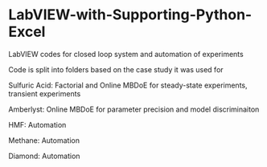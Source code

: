 # LabVIEW-with-Supporting-Python-Excel
LabVIEW codes for closed loop system and automation of experiments

Code is split into folders based on the case study it was used for

Sulfuric Acid: Factorial and Online MBDoE for steady-state experiments, transient experiments

Amberlyst: Online MBDoE for parameter precision and model discriminaiton

HMF: Automation

Methane: Automation

Diamond: Automation
